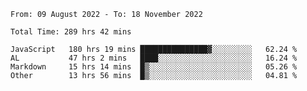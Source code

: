 
<!--START_SECTION:waka-->

```text
From: 09 August 2022 - To: 18 November 2022

Total Time: 289 hrs 42 mins

JavaScript   180 hrs 19 mins ███████████████▓░░░░░░░░░   62.24 %
AL           47 hrs 2 mins   ████░░░░░░░░░░░░░░░░░░░░░   16.24 %
Markdown     15 hrs 14 mins  █▒░░░░░░░░░░░░░░░░░░░░░░░   05.26 %
Other        13 hrs 56 mins  █▒░░░░░░░░░░░░░░░░░░░░░░░   04.81 %
```

<!--END_SECTION:waka-->











